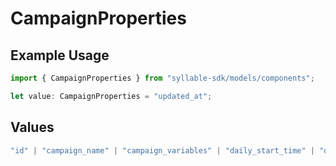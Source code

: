 # CampaignProperties

## Example Usage

```typescript
import { CampaignProperties } from "syllable-sdk/models/components";

let value: CampaignProperties = "updated_at";
```

## Values

```typescript
"id" | "campaign_name" | "campaign_variables" | "daily_start_time" | "daily_end_time" | "source" | "caller_id" | "updated_at" | "label"
```